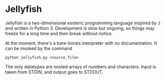 # Jellyfish

Jellyfish is a two-dimensional esoteric programming language inspired by J and written in Python 3.
Development is slow but ongoing, so things may freeze for a long time and then break without notice.

At the moment, there's a bare-bones interpreter with no documentation.
It can be invoked by the command

    python jellyfish.py <source_file>

The only datatypes are nested arrays of numbers and characters.
Input is taken from STDIN, and output goes to STDOUT.